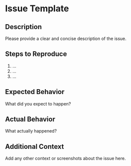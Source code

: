 # Issue Template

## Description

Please provide a clear and concise description of the issue.

## Steps to Reproduce

1. ...
2. ...
3. ...

## Expected Behavior

What did you expect to happen?

## Actual Behavior

What actually happened?

## Additional Context

Add any other context or screenshots about the issue here.
